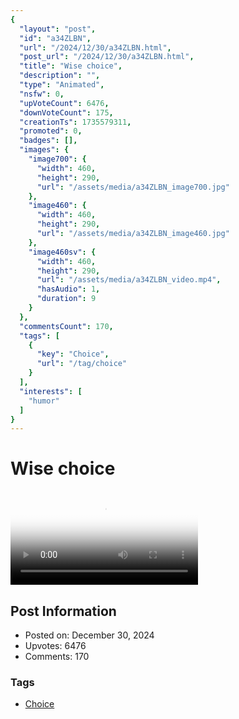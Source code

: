 ```yaml
---
{
  "layout": "post",
  "id": "a34ZLBN",
  "url": "/2024/12/30/a34ZLBN.html",
  "post_url": "/2024/12/30/a34ZLBN.html",
  "title": "Wise choice",
  "description": "",
  "type": "Animated",
  "nsfw": 0,
  "upVoteCount": 6476,
  "downVoteCount": 175,
  "creationTs": 1735579311,
  "promoted": 0,
  "badges": [],
  "images": {
    "image700": {
      "width": 460,
      "height": 290,
      "url": "/assets/media/a34ZLBN_image700.jpg"
    },
    "image460": {
      "width": 460,
      "height": 290,
      "url": "/assets/media/a34ZLBN_image460.jpg"
    },
    "image460sv": {
      "width": 460,
      "height": 290,
      "url": "/assets/media/a34ZLBN_video.mp4",
      "hasAudio": 1,
      "duration": 9
    }
  },
  "commentsCount": 170,
  "tags": [
    {
      "key": "Choice",
      "url": "/tag/choice"
    }
  ],
  "interests": [
    "humor"
  ]
}
---
```


# Wise choice

<video controls playsinline loop poster="/assets/media/a34ZLBN_image460.jpg">
  <source src="/assets/media/a34ZLBN_video.mp4" type="video/mp4">
  Your browser does not support the video tag.
</video>

## Post Information

- Posted on: December 30, 2024
- Upvotes: 6476
- Comments: 170

### Tags

- [Choice](/tag/Choice)
